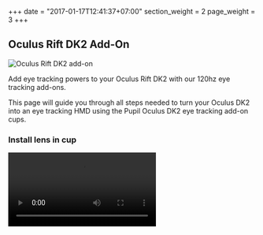 +++
date = "2017-01-17T12:41:37+07:00"
section_weight = 2
page_weight = 3
+++

## Oculus Rift DK2 Add-On

<img src="/images/vr-ar/oculusdk2m.webp" alt="Oculus Rift DK2 add-on" >

Add eye tracking powers to your Oculus Rift DK2 with our 120hz eye tracking add-ons.

This page will guide you through all steps needed to turn your Oculus DK2 into an eye tracking HMD using the Pupil Oculus DK2 eye tracking add-on cups.

### Install lens in cup

<video src="https://www.youtube.com/embed/AVeUwAFKmAc" >

Take the lens out of an existing Oculus lens cup.

<video src="https://www.youtube.com/embed/ztT9WkDhpow" >

Remove the LED ring and insert the lens into the Pupil eye tracking cup.

<video src="https://www.youtube.com/embed/_Y0_4LDhphY" >

Install the LED ring and connect the LED power supply.

### Install cup in DK2

<video src="https://www.youtube.com/embed/5LqjfgbDydM" >

### Route cables {#dk2-route-cables}

<video src="https://www.youtube.com/embed/bvdxMYtzVTE" >

Route the USB cables through the vent holes in the top of the Oculus DK2.

### Connect cameras

Connect the eye tracking cup to the USB cable. Remove the old cup and insert the eye tracking cup in the DK2.

#### USB and Camera IDs
Once you plug the usb cables into your computer:

* the right eye camera will show up with the name: `Pupil Cam 1 ID0`
* the left eye camera will show up with the name: `Pupil Cam 1 ID1`

Both cameras are fully UVC compliant and will work with OpenCVs video backend, Pupil Capture, and libraries like `libucv` and `pyuvc`.